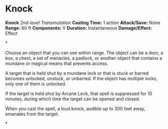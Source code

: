 # Knock

**Knock**
_2nd-level Transmutation_
**Casting Time:** 1 action
**Attack/Save:** None
**Range:** 60 ft
**Components:** V
**Duration:** Instantaneous
**Damage/Effect:** Effect

*<p>Choose an object that you can see within range. The object can be a door, a box, a chest, a set of manacles, a padlock, or another object that contains a mundane or magical means that prevents access.

A target that is held shut by a mundane lock or that is stuck or barred becomes unlocked, unstuck, or unbarred. If the object has multiple locks, only one of them is unlocked.

If the target is held shut by Arcane Lock, that spell is suppressed for 10 minutes, during which time the target can be opened and closed.

When you cast the spell, a loud knock, audible up to 300 feet away, emanates from the target.</p>*